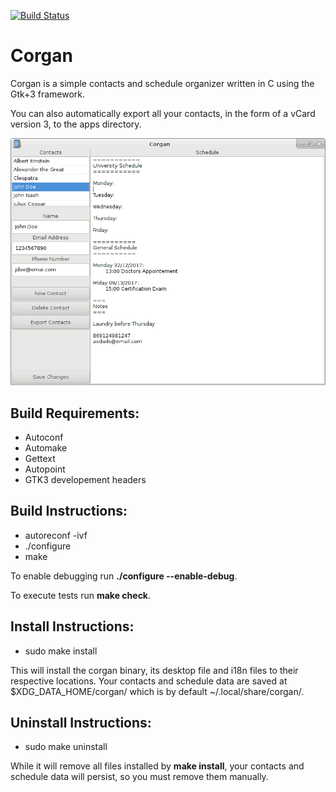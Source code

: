 [![Build Status](https://travis-ci.com/mtsolekas/corgan.svg?branch=master)](https://travis-ci.com/mtsolekas/corgan)

# Corgan

Corgan is a simple contacts and schedule organizer written in C
using the Gtk+3 framework.

You can also automatically export all your contacts, in the
form of a vCard version 3, to the apps directory.

![screenshot](data/corgan.png "Corgan")

## Build Requirements:
- Autoconf
- Automake
- Gettext
- Autopoint
- GTK3 developement headers

## Build Instructions:
- autoreconf -ivf
- ./configure
- make

To enable debugging run **./configure --enable-debug**.

To execute tests run  **make check**.

## Install Instructions:
- sudo make install

This will install the corgan binary, its desktop file and i18n
files to their respective locations. Your contacts and schedule
data are saved at $XDG\_DATA\_HOME/corgan/ which
is by default ~/.local/share/corgan/.

## Uninstall Instructions:
- sudo make uninstall

While it will remove all files installed by **make install**, your
contacts and schedule data will persist, so you must remove them
manually.
